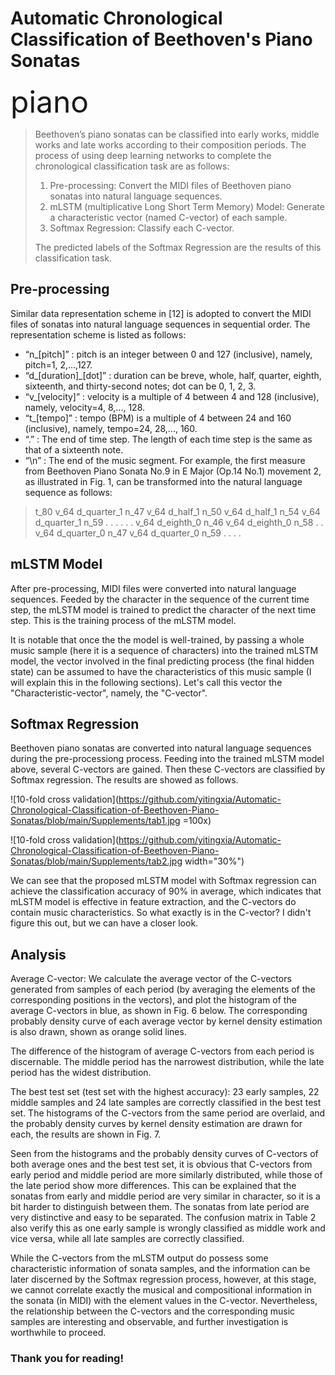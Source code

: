 # Automatic Chronological Classification of Beethoven's Piano Sonatas
<font size=12 >piano</font> 
> Beethoven’s piano sonatas can be classified into early works, middle works and late works according to their composition periods. The process of  using deep learning networks to complete the chronological classification task are as follows:
>
> 1. Pre-processing: Convert the MIDI files of Beethoven piano sonatas into natural language sequences.
> 2. mLSTM (multiplicative Long Short Term Memory) Model: Generate a characteristic vector (named C-vector) of each sample.
> 3. Softmax Regression: Classify each C-vector.
>
> The predicted labels of the Softmax Regression are the results of this classification task.


## Pre-processing
Similar data representation scheme in [12] is adopted to convert the MIDI files of sonatas into natural language sequences in sequential order. The representation scheme is listed as follows:
- “n_[pitch]” : pitch is an integer between 0 and 127 (inclusive), namely, pitch=1, 2,...,127.
- “d_[duration]_[dot]” : duration can be breve, whole, half, quarter, eighth, sixteenth, and thirty-second notes; dot can be 0, 1, 2, 3.
- “v_[velocity]” : velocity is a multiple of 4 between 4 and 128 (inclusive), namely, velocity=4, 8,..., 128.
- “t_[tempo]” : tempo (BPM) is a multiple of 4 between 24 and 160 (inclusive), namely, tempo=24, 28,..., 160.
- “.” : The end of time step. The length of each time step is the same as that of a sixteenth note.
- “\n” : The end of the music segment.
For example, the first measure from Beethoven Piano Sonata No.9 in E Major (Op.14 No.1) movement 2, as illustrated in Fig. 1, can be transformed into the natural language sequence as follows:

> t_80 v_64 d_quarter_1 n_47 v_64 d_half_1 n_50 v_64 d_half_1 n_54 v_64 d_quarter_1 n_59 . . . . . . v_64 d_eighth_0 n_46 v_64 d_eighth_0 n_58 . . v_64 d_quarter_0 n_47 v_64 d_quarter_0 n_59 . . . .


## mLSTM Model
After pre-processing, MIDI files were converted into natural language sequences. Feeded by the character in the sequence of the current time step, the mLSTM model is trained to predict the character of the next time step. This is the training process of the mLSTM model. 

It is notable that once the the model is well-trained, by passing a whole music sample (here it is a sequence of characters) into the trained mLSTM model, the vector involved in the final predicting process (the final hidden state) can be assumed to have the characteristics of this music sample (I will explain this in the following sections). Let's call this vector the "Characteristic-vector", namely, the "C-vector".


## Softmax Regression
Beethoven piano sonatas are converted into natural language sequences during the pre-processiong process. Feeding into the trained mLSTM model above, several C-vectors are gained. Then these C-vectors are classified by Softmax regression. The results are showed as follows.

![10-fold cross validation](https://github.com/yitingxia/Automatic-Chronological-Classification-of-Beethoven-Piano-Sonatas/blob/main/Supplements/tab1.jpg =100x)

![10-fold cross validation](https://github.com/yitingxia/Automatic-Chronological-Classification-of-Beethoven-Piano-Sonatas/blob/main/Supplements/tab2.jpg width="30%")

We can see that the proposed mLSTM model with Softmax regression can achieve the classification accuracy of 90% in average, which indicates that mLSTM model is effective in feature extraction, and the C-vectors do contain music characteristics. So what exactly is in the C-vector? I didn't figure this out, but we can have a closer look.


## Analysis
Average C-vector: We calculate the average vector of the C-vectors generated from samples of each period (by averaging the elements of the corresponding positions in the vectors), and plot the histogram of the average C-vectors in blue, as shown in Fig. 6 below. The corresponding probably density curve of each average vector by kernel density estimation is also drawn, shown as orange solid lines. 

The difference of the histogram of average C-vectors from each period is discernable. The middle period has the narrowest distribution, while the late period has the widest distribution. 

The best test set (test set with the highest accuracy): 23 early samples, 22 middle samples and 24 late samples are correctly classified in the best test set. The histograms of the C-vectors from the same period are overlaid, and the probably density curves by kernel density estimation are drawn for each, the results are shown in Fig. 7.

Seen from the histograms and the probably density curves of C-vectors of both average ones and the best test set, it is obvious that C-vectors from early period and middle period are more similarly distributed, while those of the late period show more differences. This can be explained that the sonatas from early and middle period are very similar in character, so it is a bit harder to distinguish between them. The sonatas from late period are very distinctive and easy to be separated. The confusion matrix in Table 2 also verify this as one early sample is wrongly classified as middle work and vice versa, while all late samples are correctly classified.

While the C-vectors from the mLSTM output do possess some characteristic information of sonata samples, and the information can be later discerned by the Softmax regression process, however, at this stage, we cannot correlate exactly the musical and compositional information in the sonata (in MIDI) with the element values in the C-vector. Nevertheless, the relationship between the C-vectors and the corresponding music samples are interesting and observable, and further investigation is worthwhile to proceed.


### Thank you for reading!
